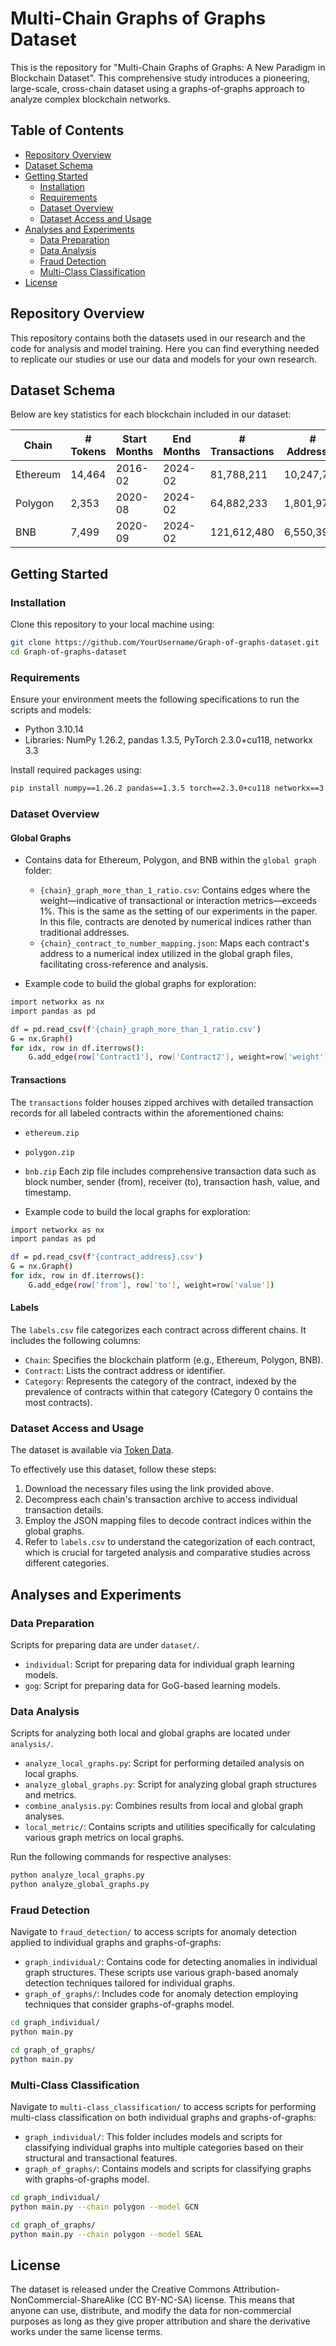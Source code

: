 # Multi-Chain Graphs of Graphs Dataset

This is the repository for "Multi-Chain Graphs of Graphs: A New Paradigm in Blockchain Dataset". This comprehensive study introduces a pioneering, large-scale, cross-chain dataset using a graphs-of-graphs approach to analyze complex blockchain networks. 

## Table of Contents
- [Repository Overview](#repository-overview)
- [Dataset Schema](#dataset-schema)
- [Getting Started](#getting-started)
  - [Installation](#installation)
  - [Requirements](#requirements)
  - [Dataset Overview](#dataset-overview)
  - [Dataset Access and Usage](#dataset-access-and-usage)
- [Analyses and Experiments](#using-the-dataset)
  - [Data Preparation](#data-prepare)
  - [Data Analysis](#data-analysis)
  - [Fraud Detection](#fraud-detection)
  - [Multi-Class Classification](#multi-class-classification)
- [License](#license)

## Repository Overview
This repository contains both the datasets used in our research and the code for analysis and model training. Here you can find everything needed to replicate our studies or use our data and models for your own research.

## Dataset Schema
Below are key statistics for each blockchain included in our dataset:

| Chain     | # Tokens | Start Months | End Months | # Transactions | # Addresses | # Categories |
|-----------|----------|--------------|------------|----------------|-------------|--------------|
| Ethereum  | 14,464   | 2016-02      | 2024-02    | 81,788,211     | 10,247,767  | 290          |
| Polygon   | 2,353    | 2020-08      | 2024-02    | 64,882,233     | 1,801,976   | 112          |
| BNB       | 7,499    | 2020-09      | 2024-02    | 121,612,480    | 6,550,399   | 149          |

## Getting Started
### Installation
Clone this repository to your local machine using:
```bash
git clone https://github.com/YourUsername/Graph-of-graphs-dataset.git
cd Graph-of-graphs-dataset
```

### Requirements
Ensure your environment meets the following specifications to run the scripts and models:
- Python 3.10.14
- Libraries: NumPy 1.26.2, pandas 1.3.5, PyTorch 2.3.0+cu118, networkx 3.3

Install required packages using:
```bash
pip install numpy==1.26.2 pandas==1.3.5 torch==2.3.0+cu118 networkx==3.3
```

### Dataset Overview
#### Global Graphs
- Contains data for Ethereum, Polygon, and BNB within the `global graph` folder:
  - `{chain}_graph_more_than_1_ratio.csv`: Contains edges where the weight—indicative of transactional or interaction metrics—exceeds 1\%. This is the same as the setting of our experiments in the paper. In this file, contracts are denoted by numerical indices rather than traditional addresses.
  - `{chain}_contract_to_number_mapping.json`:  Maps each contract's address to a numerical index utilized in the global graph files, facilitating cross-reference and analysis.

- Example code to build the global graphs for exploration:
```bash 
import networkx as nx
import pandas as pd

df = pd.read_csv(f'{chain}_graph_more_than_1_ratio.csv')
G = nx.Graph()  
for idx, row in df.iterrows():
    G.add_edge(row['Contract1'], row['Contract2'], weight=row['weight'])
```

#### Transactions
The `transactions` folder houses zipped archives with detailed transaction records for all labeled contracts within the aforementioned chains:
- `ethereum.zip`
- `polygon.zip`
- `bnb.zip`
Each zip file includes comprehensive transaction data such as block number, sender (from), receiver (to), transaction hash, value, and timestamp.

- Example code to build the local graphs for exploration:
```bash 
import networkx as nx
import pandas as pd

df = pd.read_csv(f'{contract_address}.csv')
G = nx.Graph()  
for idx, row in df.iterrows():
    G.add_edge(row['from'], row['to'], weight=row['value'])
```

#### Labels
The `labels.csv` file categorizes each contract across different chains. It includes the following columns:
- `Chain`: Specifies the blockchain platform (e.g., Ethereum, Polygon, BNB).
- `Contract`: Lists the contract address or identifier.
- `Category`: Represents the category of the contract, indexed by the prevalence of contracts within that category (Category 0 contains the most contracts).

### Dataset Access and Usage
The dataset is available via [Token Data](https://drive.google.com/drive/folders/1VV5ht9Eh8WGtKfkS0ipIk0FNI7g-WJfJ?usp=share_link). 

To effectively use this dataset, follow these steps:
1. Download the necessary files using the link provided above.
2. Decompress each chain's transaction archive to access individual transaction details.
3. Employ the JSON mapping files to decode contract indices within the global graphs.
4. Refer to `labels.csv` to understand the categorization of each contract, which is crucial for targeted analysis and comparative studies across different categories.

## Analyses and Experiments

### Data Preparation
Scripts for preparing data are under `dataset/`. 
- `individual`: Script for preparing data for individual graph learning models.
- `gog`: Script for preparing data for GoG-based learning models.

### Data Analysis
Scripts for analyzing both local and global graphs are located under `analysis/`. 
- `analyze_local_graphs.py`: Script for performing detailed analysis on local graphs.
- `analyze_global_graphs.py`: Script for analyzing global graph structures and metrics.
- `combine_analysis.py`: Combines results from local and global graph analyses.
- `local_metric/`: Contains scripts and utilities specifically for calculating various graph metrics on local graphs.

Run the following commands for respective analyses:
```bash
python analyze_local_graphs.py
python analyze_global_graphs.py
```

### Fraud Detection
Navigate to `fraud_detection/` to access scripts for anomaly detection applied to individual graphs and graphs-of-graphs:
- `graph_individual/`: Contains code for detecting anomalies in individual graph structures. These scripts use various graph-based anomaly detection techniques tailored for individual graphs.
- `graph_of_graphs/`: Includes code for anomaly detection employing techniques that consider graphs-of-graphs model.

```bash
cd graph_individual/
python main.py

cd graph_of_graphs/
python main.py
```

### Multi-Class Classification
Navigate to `multi-class_classification/` to access scripts for performing multi-class classification on both individual graphs and graphs-of-graphs:
- `graph_individual/`: This folder includes models and scripts for classifying individual graphs into multiple categories based on their structural and transactional features.
- `graph_of_graphs/`: Contains models and scripts for classifying graphs with graphs-of-graphs model.

```bash
cd graph_individual/
python main.py --chain polygon --model GCN

cd graph_of_graphs/
python main.py --chain polygon --model SEAL
```

## License
The dataset is released under the Creative Commons Attribution-NonCommercial-ShareAlike (CC BY-NC-SA) license. This means that anyone can use, distribute, and modify the data for non-commercial purposes as long as they give proper attribution and share the derivative works under the same license terms.
